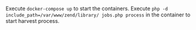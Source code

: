 Execute `docker-compose up` to start the containers.
Execute `php -d include_path=/var/www/zend/library/ jobs.php process` in the container to start harvest process.

